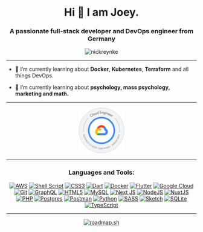 <h1 align="center">Hi 👋 I am Joey.</h1>
<h3 align="center">A passionate full-stack developer and DevOps engineer from Germany</h3>

<p align="center"> <img src="https://komarev.com/ghpvc/?username=nickreynke&label=Profile%20views&color=0e75b6&style=flat" alt="nickreynke" /> </p>

<hr>

- 🐳 I’m currently learning about **Docker**, **Kubernetes**, **Terraform** and all things DevOps.

- 🌱 I’m currently learning about **psychology, mass psychology, marketing and math.**

<hr>

<p align="center"> 
    <img src="gcp-associate.png" width="120">
</p>

<hr>

<h3 align="center">Languages and Tools:</h3>

<p align="center">
    <a href="https://aws.amazon.com" target="_blank"><img alt="AWS" src="https://img.shields.io/badge/AWS%20-%23FF9900.svg?&style=for-the-badge&logo=amazon-aws&logoColor=white"/></a>
    <a href="https://www.gnu.org/software/bash/" target="_blank"><img alt="Shell Script" src="https://img.shields.io/badge/shell_script%20-%23121011.svg?&style=for-the-badge&logo=gnu-bash&logoColor=white"/></a>
    <a href="https://www.w3schools.com/css/" target="_blank"><img alt="CSS3" src="https://img.shields.io/badge/css3%20-%231572B6.svg?&style=for-the-badge&logo=css3&logoColor=white"/></a>
    <a href="https://dart.dev" target="_blank"><img alt="Dart" src="https://img.shields.io/badge/dart-%230175C2.svg?&style=for-the-badge&logo=dart&logoColor=white"/></a>
    <a href="https://www.docker.com/" target="_blank"><img alt="Docker" src="https://img.shields.io/badge/docker%20-%230db7ed.svg?&style=for-the-badge&logo=docker&logoColor=white"/></a>
    <a href="https://flutter.dev" target="_blank"><img alt="Flutter" src="https://img.shields.io/badge/Flutter%20-%2302569B.svg?&style=for-the-badge&logo=Flutter&logoColor=white" /></a>
    <a href="https://cloud.google.com" target="_blank"><img alt="Google Cloud" src="https://img.shields.io/badge/Google%20Cloud%20-%234285F4.svg?&style=for-the-badge&logo=google-cloud&logoColor=white"/></a>
    <a href="https://git-scm.com/" target="_blank"><img alt="Git" src="https://img.shields.io/badge/git%20-%23F05033.svg?&style=for-the-badge&logo=git&logoColor=white"/></a>
    <a href="https://graphql.org" target="_blank"><img alt="GraphQL" src="https://img.shields.io/badge/-GraphQL-E10098?style=for-the-badge&logo=graphql"/></a>
    <a href="https://www.w3.org/html/" target="_blank"><img alt="HTML5" src="https://img.shields.io/badge/html5%20-%23E34F26.svg?&style=for-the-badge&logo=html5&logoColor=white"/></a>
    <a href="https://www.mysql.com/" target="_blank"><img alt="MySQL" src="https://img.shields.io/badge/mysql-%2300f.svg?&style=for-the-badge&logo=mysql&logoColor=white"/></a>
    <a href="https://nextjs.org/" target="_blank"><img alt="Next JS" src="https://img.shields.io/badge/next%20js%20-%23000000.svg?&style=for-the-badge&logo=next.js&logoColor=white"/></a>
    <a href="https://nodejs.org" target="_blank"><img alt="NodeJS" src="https://img.shields.io/badge/node.js%20-%2343853D.svg?&style=for-the-badge&logo=node.js&logoColor=white"/></a>
    <a href="https://nuxtjs.org/" target="_blank"><img alt="NuxtJS" src="https://img.shields.io/badge/NuxtJS%20-black.svg?&style=for-the-badge&logo=NuxtJS&logoColor=white"/></a>
    <a href="https://www.php.net" target="_blank"><img alt="PHP" src="https://img.shields.io/badge/php-%23777BB4.svg?&style=for-the-badge&logo=php&logoColor=white"/></a>
    <a href="https://www.postgresql.org" target="_blank"><img alt="Postgres" src ="https://img.shields.io/badge/postgres-%23316192.svg?&style=for-the-badge&logo=postgresql&logoColor=white"/></a>
    <a href="https://postman.com" target="_blank"><img alt="Postman" src="https://img.shields.io/badge/Postman-FF6C37?style=for-the-badge&logo=postman&logoColor=red" /></a>
    <a href="https://www.python.org" target="_blank"><img alt="Python" src="https://img.shields.io/badge/python%20-%2314354C.svg?&style=for-the-badge&logo=python&logoColor=white"/></a>
    <a href="https://sass-lang.com" target="_blank"><img alt="SASS" src="https://img.shields.io/badge/SASS%20-hotpink.svg?&style=for-the-badge&logo=SASS&logoColor=white"/></a>
    <a href="https://www.sketch.com/" target="_blank"><img alt="Sketch" src="https://img.shields.io/badge/sketch%20-%23fa6400.svg?&style=for-the-badge&logo=sketch&logoColor=white"/></a>
    <a href="https://www.sqlite.org/" target="_blank"><img alt="SQLite" src ="https://img.shields.io/badge/sqlite-%2307405e.svg?&style=for-the-badge&logo=sqlite&logoColor=white"/></a>
    <a href="https://www.typescriptlang.org/" target="_blank"><img alt="TypeScript" src="https://img.shields.io/badge/typescript%20-%23007ACC.svg?&style=for-the-badge&logo=typescript&logoColor=white"/></a>
</p>

<hr>

<p align="center"> 
    <a href="https://roadmap.sh"><img src="https://api.roadmap.sh/v1-badge/tall/65a9abef0c54812283016c10?variant=dark" alt="roadmap.sh"/></a>
</p>

